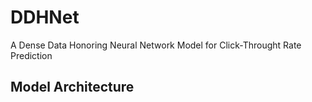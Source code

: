 # DDHNet
A Dense Data Honoring Neural Network Model for Click-Throught Rate Prediction

## Model Architecture
